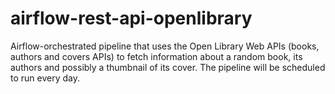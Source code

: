 # airflow-rest-api-openlibrary
 Airflow-orchestrated pipeline that uses the Open Library Web APIs (books, authors and covers APIs) to fetch information about a random book, its authors and possibly a thumbnail of its cover. The pipeline will be scheduled to run every day.
